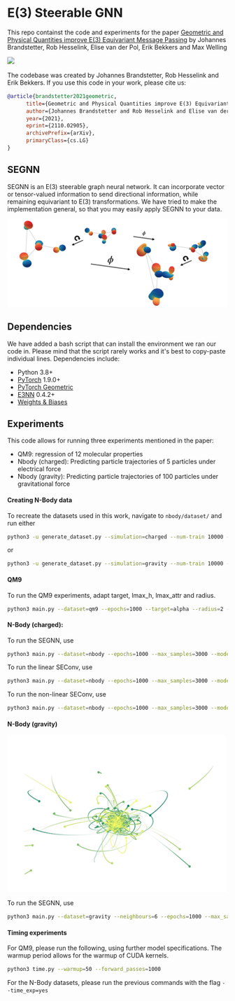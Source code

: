 # E(3) Steerable GNN

This repo containst the code and experiments for the paper
[Geometric and Physical Quantities improve E(3) Equivariant Message Passing](https://arxiv.org/abs/2110.02905) by Johannes Brandstetter, Rob Hesselink, Elise van der Pol, Erik Bekkers and Max Welling

![](https://github.com/RobDHess/Steerable-E3-GNN/blob/main/assets/forward_pass_faster_larger.gif)


The codebase was created by Johannes Brandstetter, Rob Hesselink and Erik Bekkers. If you use this code in your work, please cite us:

```bibtex
@article{brandstetter2021geometric,
      title={Geometric and Physical Quantities improve E(3) Equivariant Message Passing},
      author={Johannes Brandstetter and Rob Hesselink and Elise van der Pol and Erik Bekkers and Max Welling},
      year={2021},
      eprint={2110.02905},
      archivePrefix={arXiv},
      primaryClass={cs.LG}
}
```

## SEGNN
SEGNN is an E(3) steerable graph neural network. It can incorporate vector or tensor-valued information to send directional information, while remaining equivariant to E(3) transformations. We have tried to make the implementation general, so that you may easily apply SEGNN to your data.

<img src="assets/Equivariance.png" width="800">



## Dependencies
We have added a bash script that can install the environment we ran our code in. Please mind that the script rarely works and it's best to copy-paste individual lines. Dependencies include:
* Python 3.8+
* [PyTorch](https://pytorch.org/) 1.9.0+
* [PyTorch Geometric](https://pytorch-geometric.readthedocs.io/en/latest/)
* [E3NN](https://e3nn.org/) 0.4.2+
* [Weights & Biases](https://wandb.ai/site) 


## Experiments
This code allows for running three experiments mentioned in the paper:
* QM9: regression of 12 molecular properties
* Nbody (charged): Predicting particle trajectories of 5 particles under electrical force
* Nbody (gravity): Predicting particle trajectories of 100 particles under gravitational force

#### Creating N-Body data
To recreate the datasets used in this work, navigate to ```nbody/dataset/``` and run either
```bash
python3 -u generate_dataset.py --simulation=charged --num-train 10000 --seed 43 --suffix small
```
or 
```bash
python3 -u generate_dataset.py --simulation=gravity --num-train 10000 --seed 43 --suffix small
```

#### QM9
To run the QM9 experiments, adapt target, lmax_h, lmax_attr and radius.
```bash
python3 main.py --dataset=qm9 --epochs=1000 --target=alpha --radius=2 --model=segnn --lmax_h=2 --lmax_attr=3 --layers=7 --subspace_type=weightbalanced --norm=instance --batch_size=128 --gpu=1 --weight_decay=1e-8 --pool=avg
```

#### N-Body (charged):
To run the SEGNN, use 
```bash
python3 main.py --dataset=nbody --epochs=1000 --max_samples=3000 --model=segnn --lmax_h=1 --lmax_attr=1 --layers=4 --hidden_features=64 --subspace_type=weightbalanced --norm=none --batch_size=100 --gpu=1 --weight_decay=1e-12 
```

To run the linear SEConv, use
```bash
python3 main.py --dataset=nbody --epochs=1000 --max_samples=3000 --model=seconv --lmax_h=1 --lmax_attr=1 --layers=4 --hidden_features=80 --subspace_type=weightbalanced --conv_type=linear --norm=instance --batch_size=100 --gpu=1 --weight_decay=1e-12 
```

To run the non-linear SEConv, use
```bash
python3 main.py --dataset=nbody --epochs=1000 --max_samples=3000 --model=seconv --lmax_h=1 --lmax_attr=1 --layers=4 --hidden_features=64 --subspace_type=weightbalanced --conv_type=nonlinear --norm=instance --batch_size=100 --gpu=1 --weight_decay=1e-12 
```

#### N-Body (gravity)

<img src="assets/gravity.jpg" width="500">

To run the SEGNN, use 
```bash
python3 main.py --dataset=gravity --neighbours=6 --epochs=1000 --max_samples=10000 --model=segnn --lmax_h=1 --lmax_attr=1 --layers=4 --hidden_features=64 --subspace_type=weightbalanced --norm=none --batch_size=100 --gpu=1 --weight_decay=1e-12 
```
#### Timing experiments
For QM9, please run the following, using further model specifications. The warmup period allows for the warmup of CUDA kernels. 
```bash
python3 time.py --warmup=50 --forward_passes=1000
```

For the N-Body datasets, please run the previous commands with the flag ```--time_exp=yes```
